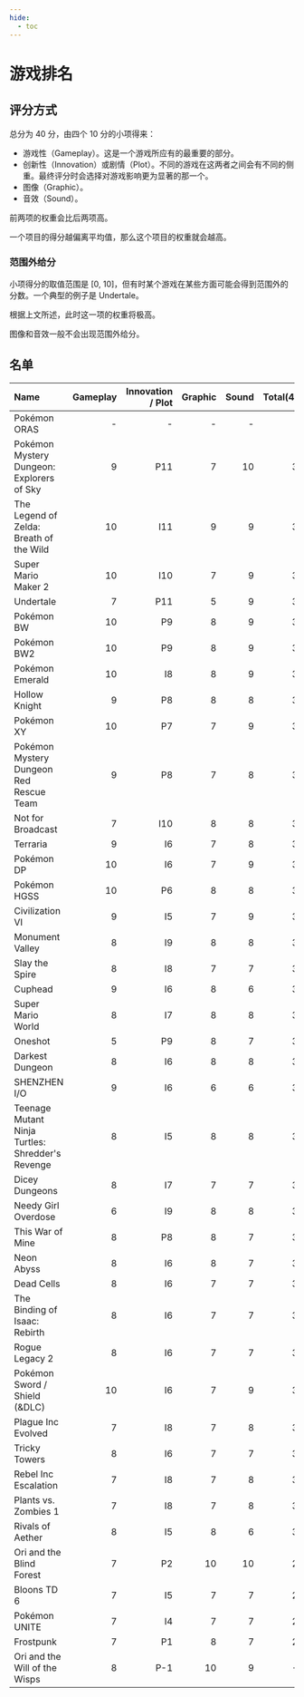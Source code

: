 ```yaml
---
hide:
  - toc
---
```


# 游戏排名

## 评分方式

总分为 40 分，由四个 10 分的小项得来：

- 游戏性（Gameplay）。这是一个游戏所应有的最重要的部分。
- 创新性（Innovation）或剧情（Plot）。不同的游戏在这两者之间会有不同的侧重。最终评分时会选择对游戏影响更为显著的那一个。
- 图像（Graphic）。
- 音效（Sound）。

前两项的权重会比后两项高。

一个项目的得分越偏离平均值，那么这个项目的权重就会越高。

### 范围外给分

小项得分的取值范围是 [0, 10]，但有时某个游戏在某些方面可能会得到范围外的分数。一个典型的例子是 Undertale。

根据上文所述，此时这一项的权重将极高。

图像和音效一般不会出现范围外给分。

## 名单

| Name                                             | Gameplay | Innovation / Plot | Graphic | Sound | Total(40) |  Status |
|:-------------------------------------------------|---------:|------------------:|--------:|------:|----------:|--------:|
| Pokémon ORAS                                     |        - |                 - |       - |     - |         - | Pending |
| Pokémon Mystery Dungeon: Explorers of Sky        |        9 |               P11 |       7 |    10 |        39 |   Rated |
| The Legend of Zelda: Breath of the Wild          |       10 |               I11 |       9 |     9 |        39 | Pending |
| Super Mario Maker 2                              |       10 |               I10 |       7 |     9 |        38 |   Rated |
| Undertale                                        |        7 |               P11 |       5 |     9 |        38 |   Rated |
| Pokémon BW                                       |       10 |                P9 |       8 |     9 |        37 |   Rated |
| Pokémon BW2                                      |       10 |                P9 |       8 |     9 |        37 |   Rated |
| Pokémon Emerald                                  |       10 |                I8 |       8 |     9 |        36 |   Rated |
| Hollow Knight                                    |        9 |                P8 |       8 |     8 |        36 |   Rated |
| Pokémon XY                                       |       10 |                P7 |       7 |     9 |        35 |   Rated |
| Pokémon Mystery Dungeon Red Rescue Team          |        9 |                P8 |       7 |     8 |        35 |   Rated |
| Not for Broadcast                                |        7 |               I10 |       8 |     8 |        35 |   Rated |
| Terraria                                         |        9 |                I6 |       7 |     8 |        34 | Pending |
| Pokémon DP                                       |       10 |                I6 |       7 |     9 |        34 | Pending |
| Pokémon HGSS                                     |       10 |                P6 |       8 |     8 |        34 |   Rated |
| Civilization VI                                  |        9 |                I5 |       7 |     9 |        34 | Pending |
| Monument Valley                                  |        8 |                I9 |       8 |     8 |        33 |   Rated |
| Slay the Spire                                   |        8 |                I8 |       7 |     7 |        33 | Pending |
| Cuphead                                          |        9 |                I6 |       8 |     6 |        33 |   Rated |
| Super Mario World                                |        8 |                I7 |       8 |     8 |        33 |   Rated |
| Oneshot                                          |        5 |                P9 |       8 |     7 |        32 |   Rated |
| Darkest Dungeon                                  |        8 |                I6 |       8 |     8 |        32 |   Rated |
| SHENZHEN I/O                                     |        9 |                I6 |       6 |     6 |        32 | Pending |
| Teenage Mutant Ninja Turtles: Shredder's Revenge |        8 |                I5 |       8 |     8 |        31 | Pending |
| Dicey Dungeons                                   |        8 |                I7 |       7 |     7 |        31 |   Rated |
| Needy Girl Overdose                              |        6 |                I9 |       8 |     8 |        31 | Pending |
| This War of Mine                                 |        8 |                P8 |       8 |     7 |        31 |   Rated |
| Neon Abyss                                       |        8 |                I6 |       8 |     7 |        31 | Pending |
| Dead Cells                                       |        8 |                I6 |       7 |     7 |        31 | Pending |
| The Binding of Isaac: Rebirth                    |        8 |                I6 |       7 |     7 |        31 | Pending |
| Rogue Legacy 2                                   |        8 |                I6 |       7 |     7 |        30 | Pending |
| Pokémon Sword / Shield (&DLC)                    |       10 |                I6 |       7 |     9 |        30 |   Rated |
| Plague Inc Evolved                               |        7 |                I8 |       7 |     8 |        30 |   Rated |
| Tricky Towers                                    |        8 |                I6 |       7 |     7 |        30 |   Rated |
| Rebel Inc Escalation                             |        7 |                I8 |       7 |     8 |        30 | Pending |
| Plants vs. Zombies 1                             |        7 |                I8 |       7 |     8 |        30 |   Rated |
| Rivals of Aether                                 |        8 |                I5 |       8 |     6 |        30 |   Rated |
| Ori and the Blind Forest                         |        7 |                P2 |      10 |    10 |        29 |   Rated |
| Bloons TD 6                                      |        7 |                I5 |       7 |     7 |        29 | Pending |
| Pokémon UNITE                                    |        7 |                I4 |       7 |     7 |        25 |   Rated |
| Frostpunk                                        |        7 |                P1 |       8 |     7 |        25 |   Rated |
| Ori and the Will of the Wisps                    |        8 |               P-1 |      10 |     9 |        -6 |   Rated |
